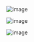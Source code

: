 ![image](https://user-images.githubusercontent.com/104855075/202017598-a487ddfd-67f2-4e42-aa38-b43a6ba978ae.png)


![image](https://user-images.githubusercontent.com/104855075/202017507-dd478423-cac2-401a-a6c6-f411404acd3c.png)


![image](https://user-images.githubusercontent.com/104855075/202017653-7b82f3b4-e1d2-40ae-805d-12dde58fca50.png)
